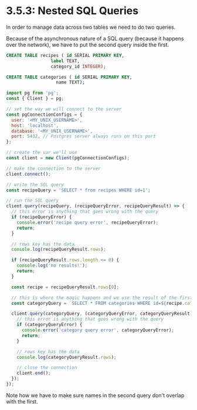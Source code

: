 # 3.5.3: Nested SQL Queries

In order to manage data across two tables we need to do two queries.

Because of the asynchronous nature of a SQL query \(because it happens over the network\), we have to put the second query inside the first.

```sql
CREATE TABLE recipes ( id SERIAL PRIMARY KEY,
                 label TEXT,
                 category_id INTEGER);

CREATE TABLE categories ( id SERIAL PRIMARY KEY,
                   name TEXT);
```

```javascript
import pg from 'pg';
const { Client } = pg;

// set the way we will connect to the server
const pgConnectionConfigs = {
  user: '<MY_UNIX_USERNAME>',
  host: 'localhost',
  database: '<MY_UNIX_USERNAME>',
  port: 5432, // Postgres server always runs on this port
};

// create the var we'll use
const client = new Client(pgConnectionConfigs);

// make the connection to the server
client.connect();

// write the SQL query
const recipeQuery = 'SELECT * from recipes WHERE id=1';

// run the SQL query
client.query(recipeQuery, (recipeQueryError, recipeQueryResult) => {
  // this error is anything that goes wrong with the query
  if (recipeQueryError) {
    console.error('recipe query error', recipeQueryError);
    return;
  }

  // rows key has the data
  console.log(recipeQueryResult.rows);

  if (recipeQueryResult.rows.length <= 0) {
    console.log('no results!');
    return;
  }

  const recipe = recipeQueryResult.rows[0];

  // this is where the magic happens and we use the result of the first query in the second.
  const categoryQuery = `SELECT * FROM categories WHERE id=${recipe.category_id}`;

  client.query(categoryQuery, (categoryQueryError, categoryQueryResult) => {
    // this error is anything that goes wrong with the query
    if (categoryQueryError) {
      console.error('category query error', categoryQueryError);
      return;
    }

    // rows key has the data
    console.log(categoryQueryResult.rows);

    // close the connection
    client.end();
  });
});
```

Note how we have to make sure names in the second query don't overlap with the first.

